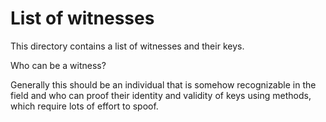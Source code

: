 List of witnesses
==================

This directory contains a list of witnesses and their keys.

Who can be a witness?

Generally this should be an individual that is somehow recognizable in the field
and who can proof their identity and validity of keys using methods, which
require lots of effort to spoof.

